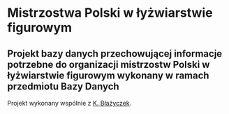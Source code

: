 # Mistrzostwa Polski w łyżwiarstwie figurowym
Projekt bazy danych przechowującej informacje potrzebne do organizacji mistrzostw Polski w łyżwiarstwie figurowym wykonany w ramach przedmiotu Bazy Danych
-
Projekt wykonany wspólnie z [K. Błażyczek](https://github.com/Vesperalin).
